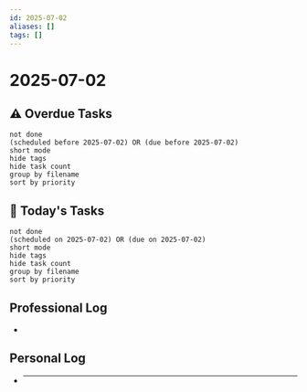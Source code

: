 ```yaml
---
id: 2025-07-02
aliases: []
tags: []
---
```


# 2025-07-02

## ⚠️ Overdue Tasks

```tasks
not done
(scheduled before 2025-07-02) OR (due before 2025-07-02)
short mode
hide tags
hide task count
group by filename
sort by priority
```

## 📅 Today's Tasks

```tasks
not done
(scheduled on 2025-07-02) OR (due on 2025-07-02)
short mode
hide tags
hide task count
group by filename
sort by priority
```

## Professional Log

-

## Personal Log

- ***
